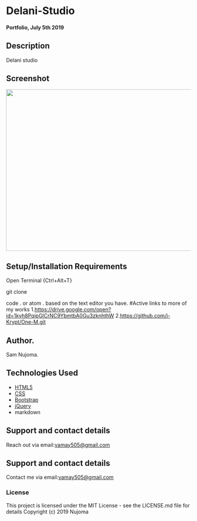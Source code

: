 # Delani-Studio
#### Portfolio, July 5th 2019
## Description
Delani studio 

## Screenshot
<img src="https://i.ibb.co/18TKxxv/Screenshot-from-2019-07-22-08-29-19.png" width="900px" height="440px">

## Setup/Installation Requirements
Open Terminal {Ctrl+Alt+T}

git clone 

code . or atom . based on the text editor you have.
#Active links to more of my works
1.https://drive.google.com/open?id=1kyh8PqipGlCrNC9YbmtbA0Gu3zknhthW
2.https://github.com/i-Krypt/One-M.git
## Author.
Sam Nujoma.

## Technologies Used
* [HTML5](https://github.com/topics/html5)
* [CSS](https://github.com/topics/css3)
* [Bootstrap](https://github.com/topics/bootstrap)
* [jQuery](https://github.com/topics/javascript)
* markdown

## Support and contact details
Reach out via email:vamay505@gmail.com

## Support and contact details
Contact me via email:vamay505@gmail.com
### License
This project is licensed under the MIT License - see the LICENSE.md file for details
Copyright (c) 2019 Nujoma
  